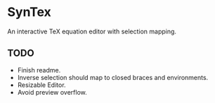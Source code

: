 # SynTex

An interactive TeX equation editor with selection mapping.

## TODO

- Finish readme.
- Inverse selection should map to closed braces and environments.
- Resizable Editor.
- Avoid preview overflow.
